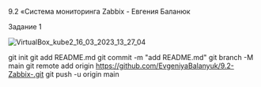 9.2 «Система мониторинга Zabbix - Евгения Баланюк

Задание 1

![VirtualBox_kube2_16_03_2023_13_27_04](https://user-images.githubusercontent.com/62482983/225594194-eee42d80-bd99-4f70-923e-4d16962acdf5.png)


git init
git add README.md
git commit -m "add README.md"
git branch -M main
git remote add origin https://github.com/EvgeniyaBalanyuk/9.2-Zabbix-.git
git push -u origin main 
